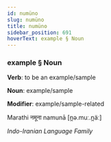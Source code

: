 ```yaml
---
id: numüno
slug: numüno
title: numüno
sidebar_position: 691
hoverText: example § Noun
---
```


### example § Noun

**Verb**: to be an example/sample

**Noun**: example/sample

**Modifier**: example/sample-related

Marathi नमूना namunā [n̪ə.muː.n̪äː]

*Indo-Iranian Language Family*